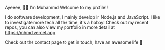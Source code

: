 Ayeeee, 👋🏼 I'm Muhammd Welcome to my profile!!

I do software development, I mainly develop in Node.js and JavaScript.
I like to investigate more tech all the time, it's a hobby!
Check out my recent repos, you can also view my portfolio in more detail at
https://mhmd.vercel.app 

Check out the contact page to get in touch, have an awesome life 🌷
